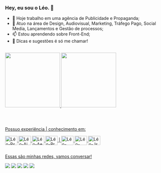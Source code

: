 ### Hey, eu sou o Léo. 👋

- 🔭 Hoje trabalho em uma agência de Publicidade e Propaganda;
- 🌱 Atuo na área de Design, Audiovisual, Marketing, Tráfego Pago, Social Media, Lançamentos e Gestão de processos;
- 📫 Estou aprendendo sobre Front-End;
- 💬 Dicas e sugestões é só me chamar!

##

<div>
  <a href="https://github.com/leo-mds">
  <img height="180em" src="https://github-readme-stats.vercel.app/api?username=leo-mds&show_icons=true&theme=dark&include_all_commits=true&count_private=true"/>
  <img height="180em" src="https://github-readme-stats.vercel.app/api/top-langs/?username=leo-mds&layout=compact&langs_count=16&theme=dark"/>
</div>

##

<div style="display: inline_block"><br>
<p>Possuo experiência | conhecimento em:</p>
<img align="center" alt="Léo-Ps" height="30" width="40" src="https://cdn.jsdelivr.net/gh/devicons/devicon/icons/photoshop/photoshop-line.svg"/>
<img align="center" alt="Léo-Ai" height="30" width="40" src="https://cdn.jsdelivr.net/gh/devicons/devicon/icons/illustrator/illustrator-line.svg"/>
<img align="center" alt="Léo-Ae" height="30" width="40" src="https://cdn.jsdelivr.net/gh/devicons/devicon/icons/aftereffects/aftereffects-original.svg" />
<img align="center" alt="Léo-Pr" height="30" width="40" src="https://cdn.jsdelivr.net/gh/devicons/devicon/icons/premierepro/premierepro-original.svg" /> | 
<img align="center" alt="Léo-HTML5" height="30" width="40" src="https://cdn.jsdelivr.net/gh/devicons/devicon/icons/html5/html5-plain.svg" />
<img align="center" alt="Léo-CSS3" height="30" width="40" src="https://cdn.jsdelivr.net/gh/devicons/devicon/icons/css3/css3-plain.svg" />
<img align="center" alt="Léo-Js" height="30" width="40" src="https://cdn.jsdelivr.net/gh/devicons/devicon/icons/javascript/javascript-plain.svg" />
</div>

##

<div>
<p>Essas são minhas redes, vamos conversar!</p>
<a href="https://whatsapp.queridopublicitario.com.br/github" target="_blank"><img src="https://img.shields.io/badge/WhatsApp-25D366?style=for-the-badge&logo=whatsapp&logoColor=white" target="_blank"></a>
<a href="https://www.queridopublicitario.com.br/" target="_blank"><img src="https://img.shields.io/badge/website-000000?style=for-the-badge&logo=About.me&logoColor=white" target="_blank"></a>
<a href="https://www.behance.net/leo-monteiro" target="_blank"><img src="https://img.shields.io/badge/-Behance-blue?style=for-the-badge&logo=behance&logoColor=white" target="_blank"></a>
<a href="https://www.instagram.com/leo.nardomonteiro/" target="_blank"><img src="https://img.shields.io/badge/-Instagram-%23E4405f?style=for-the-badge&logo=instagram&logoColor=white" target="_blank"></a>
<a href="https://www.linkedin.com/in/leo-monteiro/" target="_blank"><img src="https://img.shields.io/badge/LinkedIn-0077B5?style=for-the-badge&logo=linkedin&logoColor=white" target="_blank"></a>
</div>

<!--
*leo-mds/leo-mds* is a ✨ special ✨ repository because its `README.md` (this file) appears on your GitHub profile.

Here are some ideas to get you started:
- 😄 Pronouns: ...
- ⚡ Fun fact: ...
-->
